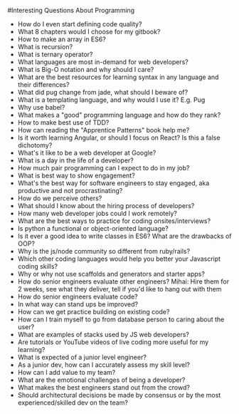 #Interesting Questions About Programming
* How do I even start defining code quality?
* What 8 chapters would I choose for my gitbook?
* How to make an array in ES6?
* What is recursion?
* What is ternary operator?
* What languages are most in-demand for web developers?
* What is Big-O notation and why should I care?
* What are the best resources for learning syntax in any language and their differences?
* What did pug change from jade, what should I beware of?
* What is a templating language, and why would I use it? E.g. Pug
* Why use babel?
* What makes a "good" programming language and how do they rank?
* How to make best use of TDD?
* How can reading the "Apprentice Patterns" book help me?
* Is it worth learning Angular, or should I focus on React? Is this a false dichotomy?
* What's it like to be a web developer at Google?
* What is a day in the life of a developer?
* How much pair programming can I expect to do in my job?
* What is best way to show engagement?
* What's the best way for software engineers to stay engaged, aka productive and not procrastinating?
* How do we perceive others?
* What should I know about the hiring process of developers?
* How many web developer jobs could I work remotely?
* What are the best ways to practice for coding onsites/interviews?
* Is python a functional or object-oriented language?
* Is it ever a good idea to write classes in ES6? What are the drawbacks of OOP?
* Why is the js/node community so different from ruby/rails?
* Which other coding languages would help you better your Javascript coding skills?
* Why or why not use scaffolds and generators and starter apps?
* How do senior engineers evaluate other engineers? Mihai: Hire them for 2 weeks, see what they deliver, tell if you'd like to hang out with them
* How do senior engineers evaluate code?
* In what way can stand ups be improved?
* How can we get practice building on existing code?
* How can I train myself to go from database person to caring about the user?
* What are examples of stacks used by JS web developers?
* Are tutorials or YouTube videos of live coding more useful for my learning?
* What is expected of a junior level engineer?
* As a junior dev, how can I accurately assess my skill level?
* How can I add value to my team?
* What are the emotional challenges of being a developer?
* What makes the best engineers stand out from the crowd?
* Should architectural decisions be made by consensus or by the most experienced/skilled dev on the team?
